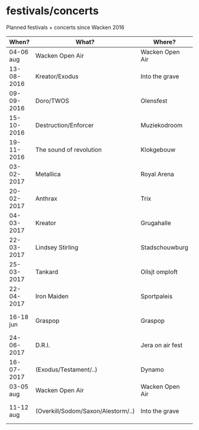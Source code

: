 # festivals/concerts

Planned festivals + concerts since Wacken 2016

| When? | What? | Where? | City? | Tix
|---|---|---|---| --- |
|04-06 aug | Wacken Open Air | Wacken Open Air | Wacken (DE) | Yes!
|13-08-2016 | Kreator/Exodus | Into the grave | Leeuwarden (NL) | Yes!
|09-09-2016 | Doro/TWOS | Olensfest | Olen (BE) | Yes!
|15-10-2016 | Destruction/Enforcer | Muziekodroom | Hasselt (BE) | Yes!
|19-11-2016 | The sound of revolution | Klokgebouw | Eindhoven (NL) | Yes!
|03-02-2017 | Metallica | Royal Arena | Kopenhagen (DK) | Yes!
|20-02-2017 | Anthrax | Trix | Antwerpen (BE) | Yes!
|04-03-2017 | Kreator | Grugahalle | Essen (DE) | Yes!
|22-03-2017 | Lindsey Stirling | Stadschouwburg | Antwerpen (BE) | Yes!
|25-03-2017 | Tankard | Oilsjt omploft | Aalst (BE) | Not yet :(
|22-04-2017 | Iron Maiden | Sportpaleis | Antwerpen (BE) | Yes!
|16-18 jun | Graspop | Graspop | Dessel (BE) | Not yet :(
|24-06-2017 | D.R.I. | Jera on air fest | Ysselsteyn (NL) | Not yet :(
|16-07-2017 | (Exodus/Testament/..) | Dynamo | Eindhoven (NL) | Yes!
|03-05 aug | Wacken Open Air | Wacken Open Air | Wacken (DE) | Yes!
|11-12 aug | (Overkill/Sodom/Saxon/Alestorm/..) | Into the grave | Leeuwarden (NL) | Not yet :(

